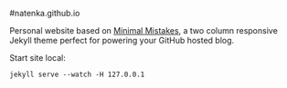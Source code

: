#natenka.github.io

Personal website based on [Minimal Mistakes](https://github.com/mmistakes/minimal-mistakes), a two column responsive Jekyll theme perfect for powering your GitHub hosted blog.

Start site local:
```
jekyll serve --watch -H 127.0.0.1
```
